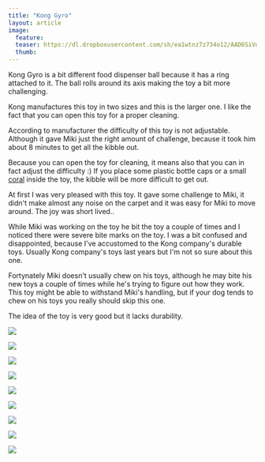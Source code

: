 ```yaml
---
title: "Kong Gyro"
layout: article
image:
  feature:
  teaser: https://dl.dropboxusercontent.com/sh/ea1wtnz7z734o12/AAD6SiVq_01BMIiPGhmX0IR8a/aktivointilelut/kongit/DS57962-245px.jpg
  thumb:
---
```


Kong Gyro is a bit different food dispenser ball because it has a ring attached to it. The ball rolls around its axis making the toy a bit more challenging.

Kong manufactures this toy in two sizes and this is the larger one. I like the fact that you can open this toy for a proper cleaning.

According to manufacturer the difficulty of this toy is not adjustable. Although it gave Miki just the right amount of challenge, because it took him about 8 minutes to get all the kibble out.

Because you can open the toy for cleaning, it means also that you can in fact adjust the difficulty :) If you place some plastic bottle caps or a small [coral](https://minimuutti.com/en/brain-games/corals/) inside the toy, the kibble will be more difficult to get out.

At first I was very pleased with this toy. It gave some challenge to Miki, it didn't make almost any noise on the carpet and it was easy for Miki to move around. The joy was short lived..

While Miki was working on the toy he bit the toy a couple of times and I noticed there were severe bite marks on the toy. I was a bit confused and disappointed, because I've accustomed to the Kong company's durable toys. Usually Kong company's toys last years but I'm not so sure about this one.

Fortynately Miki doesn't usually chew on his toys, although he may bite his new toys a couple of times while he's trying to figure out how they work. This toy might be able to withstand Miki's handling, but if your dog tends to chew on his toys you really should skip this one.

The idea of the toy is very good but it lacks durability.

[![](https://dl.dropboxusercontent.com/sh/ea1wtnz7z734o12/AAD4tQFDc3SfrMlLBh9DmOtXa/aktivointilelut/kongit/DS57768-800px.jpg)](https://dl.dropboxusercontent.com/sh/ea1wtnz7z734o12/AADmbNObE9KRO-RsIedC8-s3a/aktivointilelut/kongit/DS57768.jpg)

[![](https://dl.dropboxusercontent.com/sh/ea1wtnz7z734o12/AAB5kUQWe8YdTlGR671NmUasa/aktivointilelut/kongit/DS57777-800px.jpg)](https://dl.dropboxusercontent.com/sh/ea1wtnz7z734o12/AAC95lkBLVNV33jnR-Lk0DNea/aktivointilelut/kongit/DS57777.jpg)

[![](https://dl.dropboxusercontent.com/sh/ea1wtnz7z734o12/AAB2qXR-XQ2ZpiW2c2wG9YcDa/aktivointilelut/kongit/DS57784-800px.jpg)](https://dl.dropboxusercontent.com/sh/ea1wtnz7z734o12/AAAwUauzcmaTxX29ICOQStTta/aktivointilelut/kongit/DS57784.jpg)

[![](https://dl.dropboxusercontent.com/sh/ea1wtnz7z734o12/AACTsHU99Apfq0dTWdqj9TPGa/aktivointilelut/kongit/DS57812-800px.jpg)](https://dl.dropboxusercontent.com/sh/ea1wtnz7z734o12/AABarw7nPTuWp7e_UH8WOXnBa/aktivointilelut/kongit/DS57812.jpg)

[![](https://dl.dropboxusercontent.com/sh/ea1wtnz7z734o12/AABfT7kvIqQDIQz2wkWRahIKa/aktivointilelut/kongit/DS57947-800px.jpg)](https://dl.dropboxusercontent.com/sh/ea1wtnz7z734o12/AABC3o0DVAUXHdUih82uThvXa/aktivointilelut/kongit/DS57947.jpg)

[![](https://dl.dropboxusercontent.com/sh/ea1wtnz7z734o12/AADyeVsBjCXLLnx4THCKfigoa/aktivointilelut/kongit/DS57959-800px.jpg)](https://dl.dropboxusercontent.com/sh/ea1wtnz7z734o12/AACsRMPsg-k1veivSiWhB70na/aktivointilelut/kongit/DS57959.jpg)

[![](https://dl.dropboxusercontent.com/sh/ea1wtnz7z734o12/AABmJ9vi-dlzGeFeIWE5n4Kia/aktivointilelut/kongit/DS57962-800px.jpg)](https://dl.dropboxusercontent.com/sh/ea1wtnz7z734o12/AADztzDBASLJv44MroTR_U5Ja/aktivointilelut/kongit/DS57962.jpg)

[![](https://dl.dropboxusercontent.com/sh/ea1wtnz7z734o12/AACheNEHvVDEas6X7WdgPuoTa/aktivointilelut/kongit/DS57974-800px.jpg)](https://dl.dropboxusercontent.com/sh/ea1wtnz7z734o12/AACF1HJGgM2DWuj5uy6qTqO0a/aktivointilelut/kongit/DS57974.jpg)

[![](https://dl.dropboxusercontent.com/sh/ea1wtnz7z734o12/AABAv6MB7lPGWLqak4cxrvoMa/aktivointilelut/kongit/DS57993-800px.jpg)](https://dl.dropboxusercontent.com/sh/ea1wtnz7z734o12/AABtgJvNXXGJ6xUvEQ6WgB1ea/aktivointilelut/kongit/DS57993.jpg)
